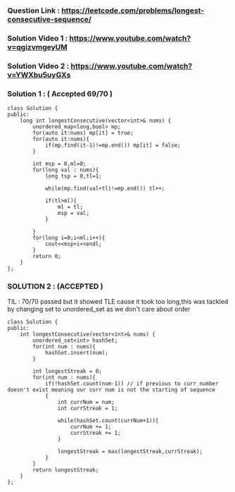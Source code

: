### Question Link : https://leetcode.com/problems/longest-consecutive-sequence/

### Solution Video 1 : https://www.youtube.com/watch?v=qgizvmgeyUM
### Solution Video 2 : https://www.youtube.com/watch?v=YWXbu5uyGXs


### Solution 1 : ( Accepted 69/70 )

```
class Solution {
public:
    long int longestConsecutive(vector<int>& nums) {
        unordered_map<long,bool> mp;
        for(auto it:nums) mp[it] = true;
        for(auto it:nums){
            if(mp.find(it-1)!=mp.end()) mp[it] = false;
        }
        
        int msp = 0,ml=0;
        for(long val : nums){
            long tsp = 0,tl=1;
            
            while(mp.find(val+tl)!=mp.end()) tl++;
            
            if(tl>ml){
                ml = tl;
                msp = val;
            }
        
        }
        for(long i=0;i<ml;i++){
            cout<<msp+i<<endl;
        }
        return 0;
    }
};
```

### SOLUTION 2 : (ACCEPTED ) 

TIL : 70/70 passed but it showed TLE cause it took too long,this was tackled by changing set to unordered_set as we don't care about order

```
class Solution {
public:
    int longestConsecutive(vector<int>& nums) {
        unordered_set<int> hashSet;
        for(int num : nums){
            hashSet.insert(num);
        }
        
        int longestStreak = 0;
        for(int num : nums){
            if(!hashSet.count(num-1)) // if previous to curr number doesn't exist meaning our curr num is not the starting of sequence 
            {
                int currNum = num;
                int currStreak = 1;
                
                while(hashSet.count(currNum+1)){
                    currNum += 1;
                    currStreak += 1;
                }
                
                longestStreak = max(longestStreak,currStreak);
            }
        }
        return longestStreak;
    }
};
```